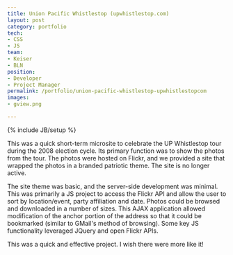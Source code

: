 ```yaml
---
title: Union Pacific Whistlestop (upwhistlestop.com)
layout: post
category: portfolio
tech:
- CSS
- JS
team:
- Keiser
- BLN
position:
- Developer
- Project Manager
permalink: /portfolio/union-pacific-whistlestop-upwhistlestopcom
images:
- gview.png

---
```

{% include JB/setup %}
<div id="node-37" class="node node-portfolio node-promoted">
  <div class="content clearfix">
    <div class="field field-name-body field-type-text-with-summary field-label-hidden"><div class="field-items"><div class="field-item even"><p>This was a quick short-term microsite to celebrate the UP Whistlestop tour during the 2008 election cycle. Its primary function was to show the photos from the tour. The photos were hosted on Flickr, and we provided a site that wrapped the photos in a branded patriotic theme. The site is no longer active.</p>
<p>The site theme was basic, and the server-side development was minimal. This was primarily a JS project to access the Flickr API and allow the user to sort by location/event, party affiliation and date. Photos could be browsed and downloaded in a number of sizes. This AJAX application allowed modification of the anchor portion of the address so that it could be bookmarked (similar to GMail's method of browsing). Some key JS functionality leveraged JQuery and open Flickr APIs.</p>
<p>This was a quick and effective project. I wish there were more like it!</p>
</div></div></div>  </div>
</div>
